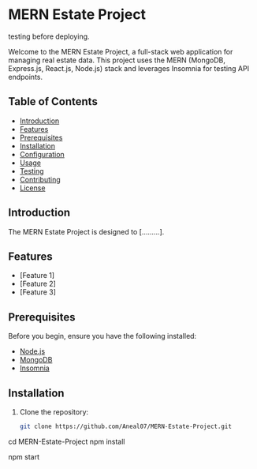 # MERN Estate Project
 testing before deploying.


Welcome to the MERN Estate Project, a full-stack web application for managing real estate data. This project uses the MERN (MongoDB, Express.js, React.js, Node.js) stack and leverages Insomnia for testing API endpoints.

## Table of Contents

- [Introduction](#introduction)
- [Features](#features)
- [Prerequisites](#prerequisites)
- [Installation](#installation)
- [Configuration](#configuration)
- [Usage](#usage)
- [Testing](#testing)
- [Contributing](#contributing)
- [License](#license)

## Introduction

The MERN Estate Project is designed to [.........].

## Features

- [Feature 1]
- [Feature 2]
- [Feature 3]

## Prerequisites

Before you begin, ensure you have the following installed:

- [Node.js](https://nodejs.org/)
- [MongoDB](https://www.mongodb.com/)
- [Insomnia](https://insomnia.rest/)

## Installation

1. Clone the repository:

   ```bash
   git clone https://github.com/Aneal07/MERN-Estate-Project.git

   
cd MERN-Estate-Project
npm install

npm start






